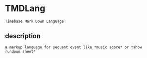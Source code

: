 # TMDLang
    
    Timebase Mark Down Language

## description
    
    a markup language for sequent event like *music score* or *show rundown sheet*
